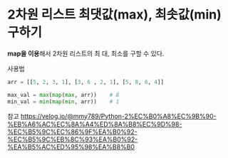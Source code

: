 # 2차원 리스트 최댓값(max), 최솟값(min) 구하기

<b>map을 이용</b>해서 2차원 리스트의 최
대, 최소를 구할 수 있다.

사용법
```python
arr = [[5, 2, 3, 1], [3, 6 , 2, 1], [5, 8, 6, 4]]

max_val = max(map(max, arr))    # 8
min_val = min(map(min, arr))    # 1
```

참고
<https://velog.io/@mmy789/Python-2%EC%B0%A8%EC%9B%90-%EB%A6%AC%EC%8A%A4%ED%8A%B8%EC%9D%98-%EC%B5%9C%EC%86%9F%EA%B0%92-%EC%B5%9C%EB%8C%93%EA%B0%92-%EA%B5%AC%ED%95%98%EA%B8%B0>